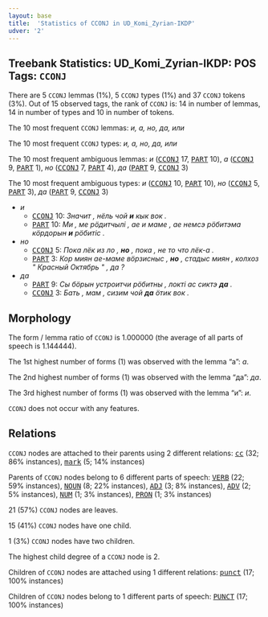 ```yaml
---
layout: base
title:  'Statistics of CCONJ in UD_Komi_Zyrian-IKDP'
udver: '2'
---
```


## Treebank Statistics: UD_Komi_Zyrian-IKDP: POS Tags: `CCONJ`

There are 5 `CCONJ` lemmas (1%), 5 `CCONJ` types (1%) and 37 `CCONJ` tokens (3%).
Out of 15 observed tags, the rank of `CCONJ` is: 14 in number of lemmas, 14 in number of types and 10 in number of tokens.

The 10 most frequent `CCONJ` lemmas: <em>и, а, но, да, или</em>

The 10 most frequent `CCONJ` types:  <em>и, а, но, да, или</em>

The 10 most frequent ambiguous lemmas: <em>и</em> (<tt><a href="kpv_ikdp-pos-CCONJ.html">CCONJ</a></tt> 17, <tt><a href="kpv_ikdp-pos-PART.html">PART</a></tt> 10), <em>а</em> (<tt><a href="kpv_ikdp-pos-CCONJ.html">CCONJ</a></tt> 9, <tt><a href="kpv_ikdp-pos-PART.html">PART</a></tt> 1), <em>но</em> (<tt><a href="kpv_ikdp-pos-CCONJ.html">CCONJ</a></tt> 7, <tt><a href="kpv_ikdp-pos-PART.html">PART</a></tt> 4), <em>да</em> (<tt><a href="kpv_ikdp-pos-PART.html">PART</a></tt> 9, <tt><a href="kpv_ikdp-pos-CCONJ.html">CCONJ</a></tt> 3)

The 10 most frequent ambiguous types:  <em>и</em> (<tt><a href="kpv_ikdp-pos-CCONJ.html">CCONJ</a></tt> 10, <tt><a href="kpv_ikdp-pos-PART.html">PART</a></tt> 10), <em>но</em> (<tt><a href="kpv_ikdp-pos-CCONJ.html">CCONJ</a></tt> 5, <tt><a href="kpv_ikdp-pos-PART.html">PART</a></tt> 3), <em>да</em> (<tt><a href="kpv_ikdp-pos-PART.html">PART</a></tt> 9, <tt><a href="kpv_ikdp-pos-CCONJ.html">CCONJ</a></tt> 3)


* <em>и</em>
  * <tt><a href="kpv_ikdp-pos-CCONJ.html">CCONJ</a></tt> 10: <em>Значит , нёль чой <b>и</b> кык вок .</em>
  * <tt><a href="kpv_ikdp-pos-PART.html">PART</a></tt> 10: <em>Ми , ме рӧдитчылі , ае и маме , ае немсэ рӧбитэма кӧрдорын <b>и</b> рӧбитіс .</em>
* <em>но</em>
  * <tt><a href="kpv_ikdp-pos-CCONJ.html">CCONJ</a></tt> 5: <em>Пока лёк из ло , <b>но</b> , пока , не то что лёк-а .</em>
  * <tt><a href="kpv_ikdp-pos-PART.html">PART</a></tt> 3: <em>Кор миян ае-маме вӧрзисныс , <b>но</b> , стадыс миян , колхоз " Красный Октябрь " , да ?</em>
* <em>да</em>
  * <tt><a href="kpv_ikdp-pos-PART.html">PART</a></tt> 9: <em>Сы бӧрын устроитчи рӧбитны , локті ас сиктэ <b>да</b> .</em>
  * <tt><a href="kpv_ikdp-pos-CCONJ.html">CCONJ</a></tt> 3: <em>Бать , мам , сизим чой <b>да</b> ӧтик вок .</em>

## Morphology

The form / lemma ratio of `CCONJ` is 1.000000 (the average of all parts of speech is 1.144444).

The 1st highest number of forms (1) was observed with the lemma “а”: <em>а</em>.

The 2nd highest number of forms (1) was observed with the lemma “да”: <em>да</em>.

The 3rd highest number of forms (1) was observed with the lemma “и”: <em>и</em>.

`CCONJ` does not occur with any features.


## Relations

`CCONJ` nodes are attached to their parents using 2 different relations: <tt><a href="kpv_ikdp-dep-cc.html">cc</a></tt> (32; 86% instances), <tt><a href="kpv_ikdp-dep-mark.html">mark</a></tt> (5; 14% instances)

Parents of `CCONJ` nodes belong to 6 different parts of speech: <tt><a href="kpv_ikdp-pos-VERB.html">VERB</a></tt> (22; 59% instances), <tt><a href="kpv_ikdp-pos-NOUN.html">NOUN</a></tt> (8; 22% instances), <tt><a href="kpv_ikdp-pos-ADJ.html">ADJ</a></tt> (3; 8% instances), <tt><a href="kpv_ikdp-pos-ADV.html">ADV</a></tt> (2; 5% instances), <tt><a href="kpv_ikdp-pos-NUM.html">NUM</a></tt> (1; 3% instances), <tt><a href="kpv_ikdp-pos-PRON.html">PRON</a></tt> (1; 3% instances)

21 (57%) `CCONJ` nodes are leaves.

15 (41%) `CCONJ` nodes have one child.

1 (3%) `CCONJ` nodes have two children.

The highest child degree of a `CCONJ` node is 2.

Children of `CCONJ` nodes are attached using 1 different relations: <tt><a href="kpv_ikdp-dep-punct.html">punct</a></tt> (17; 100% instances)

Children of `CCONJ` nodes belong to 1 different parts of speech: <tt><a href="kpv_ikdp-pos-PUNCT.html">PUNCT</a></tt> (17; 100% instances)

